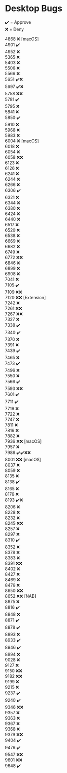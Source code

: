 # Desktop Bugs

✔️ = Approve  
❌ = Deny

4868 ❌ [macOS]  
4901 ✔️  
4952 ❌  
5365 ❌  
5403 ❌  
5506 ❌  
5566 ❌  
5651 ✔️❌  
5697 ✔️❌  
5758 ❌❌  
5781 ✔️  
5795 ❌  
5841 ❌  
5850 ✔️  
5910 ❌  
5968 ❌  
5983 ❌  
6004 ❌ [macOS]  
6018 ❌  
6054 ❌  
6058 ❌❌  
6123 ❌  
6126 ❌  
6241 ❌  
6244 ❌  
6266 ❌  
6306 ✔️  
6321 ❌  
6344 ❌  
6380 ❌  
6424 ❌  
6440 ❌  
6517 ❌  
6520 ❌  
6538 ❌  
6669 ❌  
6682 ❌  
6749 ❌  
6772 ❌❌  
6846 ❌  
6899 ❌  
6908 ❌  
7041 ❌  
7105 ✔️  
7109 ❌❌  
7120 ❌❌ [Extension]  
7242 ❌  
7261 ❌❌  
7267 ❌❌  
7327 ❌  
7338 ✔️  
7340 ✔️  
7370 ❌  
7391 ❌  
7439 ✔️  
7465 ❌  
7473 ✔️  
7496 ❌  
7550 ❌  
7566 ✔️  
7593 ❌❌  
7601 ✔️  
7711 ✔️  
7719 ❌  
7722 ❌  
7747 ❌  
7811 ❌  
7816 ❌  
7882 ❌  
7936 ❌❌ [macOS]  
7957 ❌  
7986 ✔️✔️❌❌  
8001 ❌❌ [macOS]  
8037 ❌  
8059 ❌  
8135 ❌  
8138 ✔️  
8165 ❌  
8176 ❌  
8193 ✔️❌  
8206 ❌  
8228 ❌  
8232 ❌  
8245 ❌❌  
8257 ❌  
8297 ❌  
8310 ✔️  
8352 ❌  
8378 ❌  
8383 ❌  
8391 ❌❌  
8402 ❌  
8427 ❌  
8469 ❌  
8476 ❌  
8650 ❌❌  
8652 ❌❌ [NAB]  
8675 ❌  
8816 ✔️  
8848 ❌  
8871 ✔️  
8878 ✔️  
8893 ❌  
8933 ✔️  
8946 ✔️  
8994 ❌  
9028 ❌  
9127 ❌  
9150 ❌❌  
9182 ❌❌  
9199 ❌  
9215 ❌  
9237 ✔️  
9240 ✔️  
9346 ❌❌  
9357 ❌  
9363 ❌  
9367 ❌  
9368 ❌  
9379 ❌❌  
9404 ✔️  
9476 ✔️  
9547 ❌❌  
9601 ❌❌  
9648 ✔️

